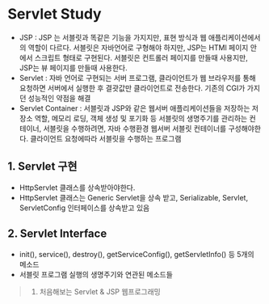 # Servlet Study


- JSP : JSP 는 서블릿과 똑같은 기능을 가지지만, 표현 방식과 웹 애플리케이션에서의 역할이 다르다. 서블릿은 자바언어로 구형해야 하지만, JSP는 HTMl 페이지 안에서 스크립트 형태로 구현된다. 서블릿은 컨트롤러 페이지를 만들때 사용지만, JSP는 뷰 페이지를 만들때 사용한다.
- Servlet : 자바 언어로 구현되는 서버 프로그램, 클라이언트가 웹 브라우저를 통해 요청하면 서버에서 실행한 후 결괏값만 클라이언트로 전송한다. 기존의 CGI가 가지던 성능적인 약점을 해결
- Servlet Container : 서블릿과 JSP와 같은 웹서버 애플리케이션들을 저장하는 저장소 역할, 메모리 로딩, 객체 생성 및 포기화 등 서블릿의 생명주기를 관리하는 컨테이너, 서블릿을 수행하려면, 자바 수행환경 웹서버 서블릿 컨테이너를 구성해야한다. 클라이언트 요청에따라 서블릿을 수행하는 프로그램

## 1. Servlet 구현

- HttpServlet 클래스를 상속받아야한다.
- HttpServlet 클래스는 Generic Servlet을 상속 받고, Serializable, Servlet, ServletConfig  인터페이스를 상속받고 있음

## 2. Servlet Interface

- init(), service(), destroy(), getServiceConfig(), getServletInfo() 등 5개의 메소드
- 서블릿 프로그램 실행의 생명주기와 연관된 메소드들

> 1. 처음해보는 Servlet & JSP 웹프로그래밍
